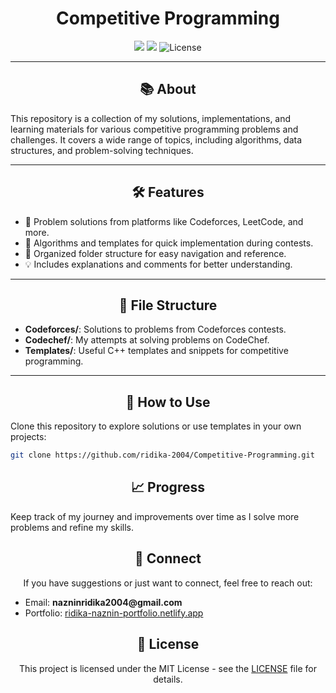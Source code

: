 
<h1 align="center">Competitive Programming</h1>
<p align="center">
    <img src="https://img.shields.io/badge/Language-C++-blue?style=flat-square">
    <img src="https://img.shields.io/badge/Status-Active-success?style=flat-square">
    <img src="https://img.shields.io/github/license/ridika-2004/Competitive-Programming?style=flat-square" alt="License">

</p>

---

<h2 align="center">📚 About</h2>
<p>
This repository is a collection of my solutions, implementations, and learning materials for various competitive programming problems and challenges. 
It covers a wide range of topics, including algorithms, data structures, and problem-solving techniques.
</p>

---

<h2 align="center">🛠️ Features</h2>
<ul>
    <li>📖 Problem solutions from platforms like Codeforces, LeetCode, and more.</li>
    <li>🚀 Algorithms and templates for quick implementation during contests.</li>
    <li>📂 Organized folder structure for easy navigation and reference.</li>
    <li>💡 Includes explanations and comments for better understanding.</li>
</ul>

---

<h2 align="center">📁 File Structure</h2>
<ul>
    <li><strong>Codeforces/</strong>: Solutions to problems from Codeforces contests.</li>
    <li><strong>Codechef/</strong>: My attempts at solving problems on CodeChef.</li>
    <li><strong>Templates/</strong>: Useful C++ templates and snippets for competitive programming.</li>
</ul>

---

<h2 align="center">📌 How to Use</h2>
<p>
Clone this repository to explore solutions or use templates in your own projects:
</p>

```bash
git clone https://github.com/ridika-2004/Competitive-Programming.git
```

<h2 align="center">📈 Progress</h2> 
<p> Keep track of my journey and improvements over time as I solve more problems and refine my skills. </p>

<h2 align="center">💌 Connect</h2> 
<p align="center"> If you have suggestions or just want to connect, feel free to reach out: </p> 
<ul> 
  <li>Email: <strong>nazninridika2004@gmail.com</strong></li> 
  <li>Portfolio: <a href="https://ridika-naznin-portfolio.netlify.app/" target="_blank">ridika-naznin-portfolio.netlify.app</a></li> 
</ul>

<h2 align="center">📝 License</h2>
<p align="center">
This project is licensed under the MIT License - see the <a href="LICENSE">LICENSE</a> file for details.
</p>

